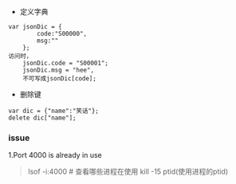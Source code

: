 * 定义字典

```
var jsonDic = {
		code:"S00000",
		msg:""
	};
访问时，
	jsonDic.code = "S00001";
	jsonDic.msg = "hee",
	不可写成jsonDic[code];
```
	
* 删除键

```
var dic = {"name":"笑话"};
delete dic["name"];
```


### issue
1.Port 4000 is already in use
> lsof -i:4000  # 查看哪些进程在使用
> kill -15 ptid(使用进程的ptid)


